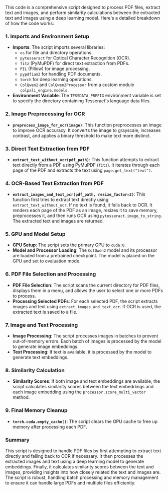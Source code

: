 This code is a comprehensive script designed to process PDF files, extract text and images, and perform similarity calculations between the extracted text and images using a deep learning model. Here's a detailed breakdown of how the code works:

### 1. **Imports and Environment Setup**
   - **Imports**: The script imports several libraries:
     - `os` for file and directory operations.
     - `pytesseract` for Optical Character Recognition (OCR).
     - `fitz` (PyMuPDF) for direct text extraction from PDFs.
     - `PIL` (Pillow) for image processing.
     - `pypdfium2` for handling PDF documents.
     - `torch` for deep learning operations.
     - `ColQwen2` and `ColQwen2Processor` from a custom module `colpali_engine.models`.
   - **Environment Variable**: The `TESSDATA_PREFIX` environment variable is set to specify the directory containing Tesseract's language data files.

### 2. **Image Preprocessing for OCR**
   - **`preprocess_image_for_ocr(image)`**: This function preprocesses an image to improve OCR accuracy. It converts the image to grayscale, increases contrast, and applies a binary threshold to make text more distinct.

### 3. **Direct Text Extraction from PDF**
   - **`extract_text_without_ocr(pdf_path)`**: This function attempts to extract text directly from a PDF using PyMuPDF (`fitz`). It iterates through each page of the PDF and extracts the text using `page.get_text("text")`.

### 4. **OCR-Based Text Extraction from PDF**
   - **`extract_images_and_text_ocr(pdf_path, resize_factor=2)`**: This function first tries to extract text directly using `extract_text_without_ocr`. If no text is found, it falls back to OCR. It renders each page of the PDF as an image, resizes it to save memory, preprocesses it, and then runs OCR using `pytesseract.image_to_string`. The extracted text and images are returned.

### 5. **GPU and Model Setup**
   - **GPU Setup**: The script sets the primary GPU to `cuda:0`.
   - **Model and Processor Loading**: The `ColQwen2` model and its processor are loaded from a pretrained checkpoint. The model is placed on the GPU and set to evaluation mode.

### 6. **PDF File Selection and Processing**
   - **PDF File Selection**: The script scans the current directory for PDF files, displays them in a menu, and allows the user to select one or more PDFs to process.
   - **Processing Selected PDFs**: For each selected PDF, the script extracts images and text using `extract_images_and_text_ocr`. If OCR is used, the extracted text is saved to a file.

### 7. **Image and Text Processing**
   - **Image Processing**: The script processes images in batches to prevent out-of-memory errors. Each batch of images is processed by the model to generate image embeddings.
   - **Text Processing**: If text is available, it is processed by the model to generate text embeddings.

### 8. **Similarity Calculation**
   - **Similarity Scores**: If both image and text embeddings are available, the script calculates similarity scores between the text embeddings and each image embedding using the `processor.score_multi_vector` method.

### 9. **Final Memory Cleanup**
   - **`torch.cuda.empty_cache()`**: The script clears the GPU cache to free up memory after processing each PDF.

### Summary
This script is designed to handle PDF files by first attempting to extract text directly and falling back to OCR if necessary. It then processes the extracted images and text using a deep learning model to generate embeddings. Finally, it calculates similarity scores between the text and images, providing insights into how closely related the text and images are. The script is robust, handling batch processing and memory management to ensure it can handle large PDFs and multiple files efficiently.
